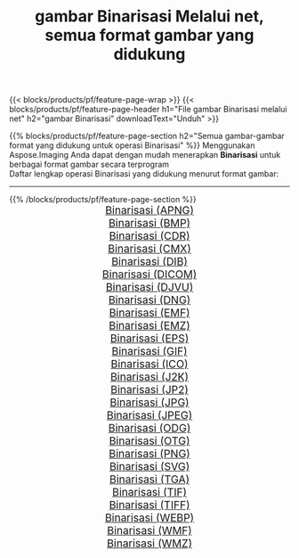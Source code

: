 ﻿---
title: gambar Binarisasi Melalui net, semua format gambar yang didukung 
weight: 3920
url: /id/net/binarize 
lang: id
langdirlevel: 2
locales: zh-hans,ja,it,ru,de,es,fr,nl,id,lt,pl,pt,vi,tr,ko,zh-hant,ar,hi,th,sv,cs,uk,he
description: Menggunakan Aspose.Imaging Anda dapat dengan mudah Binarisasi gambar Via net
---

{{< blocks/products/pf/feature-page-wrap >}}
{{< blocks/products/pf/feature-page-header h1="File gambar Binarisasi melalui net" h2="gambar Binarisasi" downloadText="Unduh" >}}


{{% blocks/products/pf/feature-page-section  h2="Semua gambar-gambar format yang didukung untuk operasi Binarisasi" %}}
Menggunakan Aspose.Imaging Anda dapat dengan mudah menerapkan **Binarisasi** untuk berbagai format gambar secara terprogram
<br/>
Daftar lengkap operasi Binarisasi yang didukung menurut format gambar:
<hr/>
{{% /blocks/products/pf/feature-page-section %}}
<div class="container-fluid productfamilypage bg-gray">
    <div class="convertypes bg-gray agp-content section">
        <div class="container">
		<div class="row other-converters" style="gap: 10px;font-size: 19px;text-align:center;">
		    <div class='col-md-2 other-converter remove-lp remove-rp'><a href="/imaging/id/net/binarize/apng" style="padding:15px;">Binarisasi (APNG)</a></div><div class='col-md-2 other-converter remove-lp remove-rp'><a href="/imaging/id/net/binarize/bmp" style="padding:15px;">Binarisasi (BMP)</a></div><div class='col-md-2 other-converter remove-lp remove-rp'><a href="/imaging/id/net/binarize/cdr" style="padding:15px;">Binarisasi (CDR)</a></div><div class='col-md-2 other-converter remove-lp remove-rp'><a href="/imaging/id/net/binarize/cmx" style="padding:15px;">Binarisasi (CMX)</a></div><div class='col-md-2 other-converter remove-lp remove-rp'><a href="/imaging/id/net/binarize/dib" style="padding:15px;">Binarisasi (DIB)</a></div><div class='col-md-2 other-converter remove-lp remove-rp'><a href="/imaging/id/net/binarize/dicom" style="padding:15px;">Binarisasi (DICOM)</a></div><div class='col-md-2 other-converter remove-lp remove-rp'><a href="/imaging/id/net/binarize/djvu" style="padding:15px;">Binarisasi (DJVU)</a></div><div class='col-md-2 other-converter remove-lp remove-rp'><a href="/imaging/id/net/binarize/dng" style="padding:15px;">Binarisasi (DNG)</a></div><div class='col-md-2 other-converter remove-lp remove-rp'><a href="/imaging/id/net/binarize/emf" style="padding:15px;">Binarisasi (EMF)</a></div><div class='col-md-2 other-converter remove-lp remove-rp'><a href="/imaging/id/net/binarize/emz" style="padding:15px;">Binarisasi (EMZ)</a></div><div class='col-md-2 other-converter remove-lp remove-rp'><a href="/imaging/id/net/binarize/eps" style="padding:15px;">Binarisasi (EPS)</a></div><div class='col-md-2 other-converter remove-lp remove-rp'><a href="/imaging/id/net/binarize/gif" style="padding:15px;">Binarisasi (GIF)</a></div><div class='col-md-2 other-converter remove-lp remove-rp'><a href="/imaging/id/net/binarize/ico" style="padding:15px;">Binarisasi (ICO)</a></div><div class='col-md-2 other-converter remove-lp remove-rp'><a href="/imaging/id/net/binarize/j2k" style="padding:15px;">Binarisasi (J2K)</a></div><div class='col-md-2 other-converter remove-lp remove-rp'><a href="/imaging/id/net/binarize/jp2" style="padding:15px;">Binarisasi (JP2)</a></div><div class='col-md-2 other-converter remove-lp remove-rp'><a href="/imaging/id/net/binarize/jpg" style="padding:15px;">Binarisasi (JPG)</a></div><div class='col-md-2 other-converter remove-lp remove-rp'><a href="/imaging/id/net/binarize/jpeg" style="padding:15px;">Binarisasi (JPEG)</a></div><div class='col-md-2 other-converter remove-lp remove-rp'><a href="/imaging/id/net/binarize/odg" style="padding:15px;">Binarisasi (ODG)</a></div><div class='col-md-2 other-converter remove-lp remove-rp'><a href="/imaging/id/net/binarize/otg" style="padding:15px;">Binarisasi (OTG)</a></div><div class='col-md-2 other-converter remove-lp remove-rp'><a href="/imaging/id/net/binarize/png" style="padding:15px;">Binarisasi (PNG)</a></div><div class='col-md-2 other-converter remove-lp remove-rp'><a href="/imaging/id/net/binarize/svg" style="padding:15px;">Binarisasi (SVG)</a></div><div class='col-md-2 other-converter remove-lp remove-rp'><a href="/imaging/id/net/binarize/tga" style="padding:15px;">Binarisasi (TGA)</a></div><div class='col-md-2 other-converter remove-lp remove-rp'><a href="/imaging/id/net/binarize/tif" style="padding:15px;">Binarisasi (TIF)</a></div><div class='col-md-2 other-converter remove-lp remove-rp'><a href="/imaging/id/net/binarize/tiff" style="padding:15px;">Binarisasi (TIFF)</a></div><div class='col-md-2 other-converter remove-lp remove-rp'><a href="/imaging/id/net/binarize/webp" style="padding:15px;">Binarisasi (WEBP)</a></div><div class='col-md-2 other-converter remove-lp remove-rp'><a href="/imaging/id/net/binarize/wmf" style="padding:15px;">Binarisasi (WMF)</a></div><div class='col-md-2 other-converter remove-lp remove-rp'><a href="/imaging/id/net/binarize/wmz" style="padding:15px;">Binarisasi (WMZ)</a></div>
                </div>
        </div>
    </div>
</div>
<br/>
